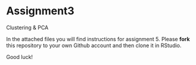 # Assignment3
Clustering &amp; PCA

In the attached files you will find instructions for assignment 5. Please **fork** this repository to your own Github account and then clone it in RStudio.

Good luck!
